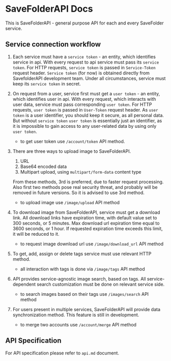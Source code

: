 # SaveFolderAPI Docs
This is SaveFolderAPI - general purpose API for each and every SaveFolder service.

## Service connection workflow

1. Each service must have a `service token` - an entity, which identifies service in api.
With every request to api service must pass its `service token`. 
For HTTP requests, `service token` is passed in `Service-Token` request header.
`Service token` (for now) is obtained directly from SavefolderAPI development team.
Under all circumstances, service must keep its `service token` in secret.

2. On request from a user, service first must get a `user token` - an entity, which identifies user in api.
With every request, which interacts with user data, service must pass corresponding `user token`.
For HTTP requests, `user token` is passed in `User-Token` request header.
As `user token` is a user identifier, you should keep it secure, as all personal data.
But without `service token` `user token` is essentially just an identifier, as it is impossible to gain
access to any user-related data by using only `user token`.
    - to get user token use `/account/token` API method.
   
3. There are three ways to upload image to SaveFolderAPI.
    1. URL
    2. Base64 encoded data
    3. Multipart upload, using `multipart/form-data` content type
    
    From these methods, 3rd is preferred, due to faster request processing.
    Also first two methods pose real security threat, and probably will be removed in future versions.
    So it is advised to use 3rd method.   
    
    - to upload image use `/image/upload` API method

4. To download image from SaveFolderAPI, service must get a download link.
All download links have expiration time, with default value set to 300 seconds, or 5 minutes.
Max download url expiration time equal to 3600 seconds, or 1 hour.
If requested expiration time exceeds this limit, it will be reduced to it.
    - to request image download url use `/image/download_url` API method
    
5. To get, add, assign or delete tags service must use relevant HTTP method. 
    - all interaction with tags is done via `/image/tags` API method
    
6. API provides service-agnostic image search, based on tags.
All service-dependent search customization must be done on relevant service side.
    - to search images based on their tags use `/images/search` API method

7. For users present in multiple services, SaveFolderAPI will provide data synchronization method.
This feature is still in development.
    - to merge two accounts use `/account/merge` API method

## API Specification

For API specification please refer to `api.md` document.
